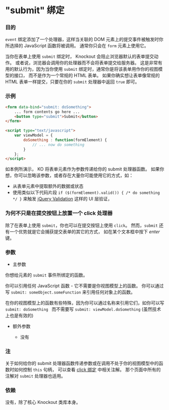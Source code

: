 # "submit" 绑定

### 目的

`event` 绑定添加了一个处理器，这样当关联的 DOM 元素上的提交事件被触发时你所选择的 JavaScript 函数将被调用。
通常你只会在 `form` 元素上使用它。

当你在表单上使用 `submit` 绑定时， Knockout 会阻止浏览器默认的表单提交动作。
或者说，浏览器会调用你的处理器而不会将表单提交给服务器。
这是非常有用的默认行为，因为当你使用 `submit` 绑定时，通常你是将该表单用作你的视图模型的接口，
而不是作为一个常规的 HTML 表单。
如果你确实想让表单像常规的 HTML 表单一样提交，只要在你的 `submit` 处理器中返回 `true` 即可。

### 示例

```html
<form data-bind="submit: doSomething">
    ... form contents go here ...
    <button type="submit">Submit</button>
</form>
 
<script type="text/javascript">
    var viewModel = {
        doSomething : function(formElement) {
            // ... now do something
        }
    };
</script>
```

如本例所演示， KO 将表单元素作为参数传递给你的 submit 处理器函数。
如果你想，你可以忽略该参数，或者存在大量你可能使用它的方式，如：

* 从表单元素中提取额外的数据或状态
* 使用类似以下代码片段 `if ($(formElement).valid()) { /* do something */ }` 
来触发 [jQuery Validation](https://github.com/jzaefferer/jquery-validation) 这样的 UI 层验证，

### 为何不只是在提交按钮上放置一个 click 处理器

除了在表单上使用 `submit`，你也可以在提交按钮上使用 `click`。
然而，`submit` 还有一个优势就是它会捕获提交表单的其它的方式，
如在某个文本框中按下 *enter* 键。

### 参数

  * 主参数
  
  你想给元素的 `submit` 事件所绑定的函数。
  
  你可以引用任何 JavaScript 函数 - 它不需要是你视图模型上的函数。
你可以通过写 `submit: someObject.someFunction` 来引用任何对象上的函数。

  在你的视图模型上的函数有些特殊，因为你可以通过名称来引用它们，如你可以写 `submit: doSomething `
而不需要写 `submit: viewModel.doSomething` (虽然技术上也是有效的)

  * 额外参数
  
    * 没有
	
### 注

关于如何给你的 submit 处理器函数传递参数或在调用不处于你的视图模型中的函数时如何控制 `this` 句柄，
可以查看 [click 绑定](./click-binding.md) 中相关注解。
那个页面中所有的注解对 `submit` 处理器也适用。

### 依赖

没有，除了核心 Knockout 类库本身。